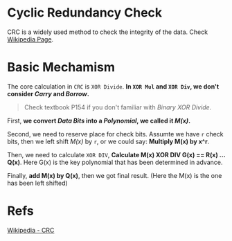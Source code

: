 # Cyclic Redundancy Check

CRC is a widely used method to check the integrity of the data. Check [Wikipedia Page](https://en.wikipedia.org/wiki/Cyclic_redundancy_check).

# Basic Mechamism

The core calculation in `CRC` is `XOR Divide`. __In `XOR Mul` and `XOR Div`, we don't consider _Carry_ and _Borrow_.__

> Check textbook P154 if you don't familiar with _Binary XOR Divide_.

First, __we convert _Data Bits_ into a _Polynomial_, we called it _M(x)_.__

Second, we need to reserve place for check bits. Assumte we have `r` check bits, then we left shift _M(x)_ by `r`, or we could say: __Multiply M(x) by x^r__.

Then, we need to calculate `XOR DIV`, __Calculate M(x) XOR DIV G(x) == R(x) ... Q(x)__. Here G(x) is the key polynomial that has been determined in advance.

Finally, __add M(x) by Q(x)__, then we got final result. (Here the M(x) is the one has been left shifted)





# Refs

[Wikipedia - CRC](https://en.wikipedia.org/wiki/Cyclic_redundancy_check)